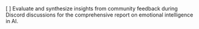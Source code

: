 [ ] Evaluate and synthesize insights from community feedback during Discord discussions for the comprehensive report on emotional intelligence in AI.
